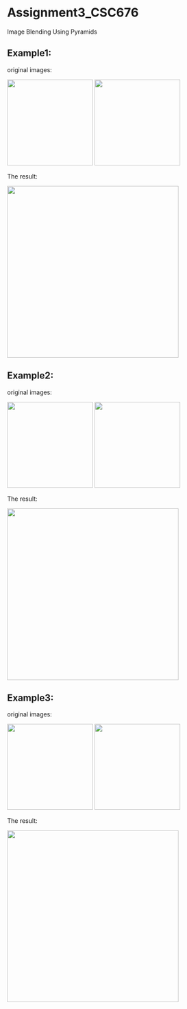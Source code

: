# Assignment3_CSC676
Image Blending Using Pyramids


Example1:
---------------------------------------------------------------
original images:

<div class='origin1'>
  <img width="200" height="200" src="https://github.com/eddyliao-30/Image_Blending_Using_Pyramids_CSC676_Computer_Vision/blob/main/apple.jpg">
  <img width="200" height="200" src="https://github.com/eddyliao-30/Image_Blending_Using_Pyramids_CSC676_Computer_Vision/blob/main/orange.jpg">
</div>

The result:
<div class='result1'>
<img width="400" height="400" src="https://github.com/eddyliao-30/Image_Blending_Using_Pyramids_CSC676_Computer_Vision/blob/main/apple%20orange%20blended.jpg">
</div>

Example2:
---------------------------------------------------------------
original images:

<div class='origin2'>
  <img width="200" height="200" src="https://github.com/eddyliao-30/Image_Blending_Using_Pyramids_CSC676_Computer_Vision/blob/main/ocean1.jpg">
  <img width="200" height="200" src="https://github.com/eddyliao-30/Image_Blending_Using_Pyramids_CSC676_Computer_Vision/blob/main/ocean2.jpg">
</div>

The result:
<div class='result2'>
<img width="400" height="400" src="https://github.com/eddyliao-30/Image_Blending_Using_Pyramids_CSC676_Computer_Vision/blob/main/ocean%20blended.jpg">
</div>

Example3:
---------------------------------------------------------------
original images:

<div class='origin3'>
  <img width="200" height="200" src="https://github.com/eddyliao-30/Image_Blending_Using_Pyramids_CSC676_Computer_Vision/blob/main/texture4.jpg">
  <img width="200" height="200" src="https://github.com/eddyliao-30/Image_Blending_Using_Pyramids_CSC676_Computer_Vision/blob/main/texture1.jpg">
</div>

The result:
<div class='result3'>
<img width="400" height="400" src="https://github.com/eddyliao-30/Image_Blending_Using_Pyramids_CSC676_Computer_Vision/blob/main/texture%20blended.jpg">
</div>




